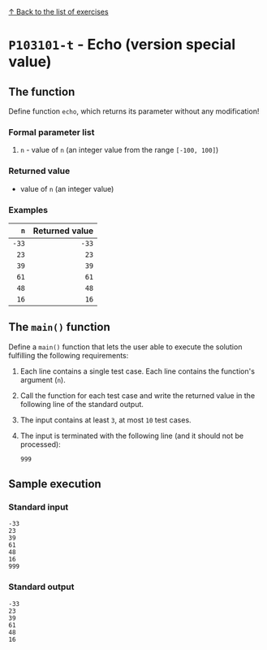 
[↑ Back to the list of exercises](./README.md)

# `P103101-t` - Echo (version special value)

## The function

Define function `echo`, which returns its parameter without any modification!

### Formal parameter list

1. `n` - value of `n` (an integer value from the range `[-100, 100]`)

### Returned value

* value of `n` (an integer value)

### Examples

| `n` | Returned value | 
| ---: | --: | 
| `-33` | `-33` | 
| `23` | `23` | 
| `39` | `39` | 
| `61` | `61` | 
| `48` | `48` | 
| `16` | `16` | 

## The `main()` function

Define a `main()` function that lets the user able to execute the solution fulfilling the following requirements:

1. Each line contains a single test case. Each line contains the function's argument (`n`).
1. Call the function for each test case and write the returned value in the following line of the standard output.
1. The input contains at least `3`, at most `10` test cases.
1. The input is terminated with the following line (and it should not be processed):

	```
	999
	```

## Sample execution

### Standard input

```
-33
23
39
61
48
16
999
```

### Standard output

```
-33
23
39
61
48
16
```